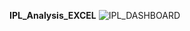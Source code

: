 **IPL_Analysis_EXCEL**
![IPL_DASHBOARD](https://github.com/pijush4031/-IPL-Data-Analysis/assets/85018988/142da204-deb6-4230-8ef3-c68b74241951)
